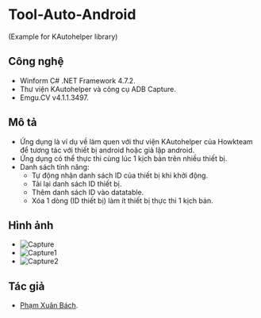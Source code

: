 # Tool-Auto-Android
(Example for KAutohelper library)
## Công nghệ
- Winform C# .NET Framework 4.7.2.
- Thư viện KAutohelper và công cụ ADB Capture.
- Emgu.CV v4.1.1.3497.
## Mô tả
- Ứng dụng là ví dụ về làm quen với thư viện KAutohelper của Howkteam để tương tác với thiết bị android hoặc giả lập android.
- Ứng dụng có thể thực thi cùng lúc 1 kịch bản trên nhiều thiết bị.
- Danh sách tính năng:
	- Tự động nhận danh sách ID của thiết bị khi khởi động.
	- Tải lại danh sách ID thiết bị.
	- Thêm danh sách ID vào datatable.
	- Xóa 1 dòng (ID thiết bị) làm ít thiết bị thực thi 1 kịch bản. 
## Hình ảnh 
- ![Capture](https://user-images.githubusercontent.com/55500268/114194890-24f49280-997a-11eb-948c-739bb3e0cbf4.PNG)
- ![Capture1](https://user-images.githubusercontent.com/55500268/114194901-28881980-997a-11eb-970c-d23fc8b5cff4.PNG)
- ![Capture2](https://user-images.githubusercontent.com/55500268/114194913-2b830a00-997a-11eb-8b93-ffb161e500f9.PNG)
## Tác giả
- [Phạm Xuân Bách](https://www.facebook.com/xuanbach.pham.10/).
